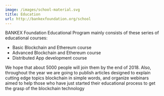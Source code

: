 ```yaml
---
image: /images/school-material.svg
title: Education
url: http://bankexfoundation.org/school
---
```


BANKEX Foundation Educational Program mainly consists of these series of educational courses: 

* Basic Blockchain and Ethereum course
* Advanced Blockchain and Ethereum course
* Distributed App development course

We hope that about 5000 people will join them by the end of 2018. Also, throughout the year we are going to publish articles designed to explain cutting edge topics blockchain in simple words, and organize webinars aimed to help those who have just started their educational process to get the grasp of the blockchain technology
